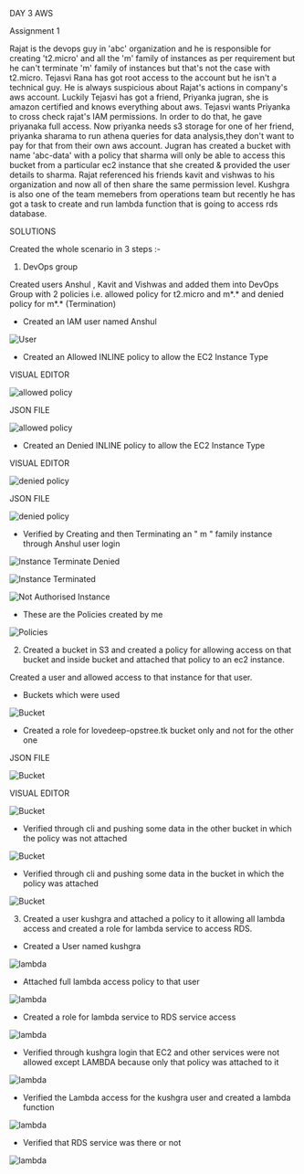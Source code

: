 DAY 3 AWS

Assignment 1

Rajat is the devops guy in 'abc' organization and he is responsible for creating 't2.micro' and all the 'm' family of instances as per requirement but he can't terminate 'm' family of instances but that's not the case with t2.micro. Tejasvi Rana has got root access to the account but he isn't a technical guy. He is always suspicious about Rajat's actions in company's aws account. Luckily Tejasvi has got a friend, Priyanka jugran, she is amazon certified and knows everything about aws. Tejasvi wants Priyanka to cross check rajat's IAM permissions. In order to do that, he gave priyanaka full access. Now priyanka needs s3 storage for one of her friend, priyanka sharama to run athena queries for data analysis,they don't want to pay for that from their own aws account. Jugran has created a bucket with name 'abc-data' with a policy that sharma will only be able to access this bucket from a particular ec2 instance that she created & provided the user details to sharma. Rajat referenced his friends kavit and vishwas to his organization and now all of then share the same permission level. Kushgra is also one of the team memebers from operations team but recently he has got a task to create and run lambda function that is going to access rds database.






SOLUTIONS

Created the whole scenario in 3 steps :-

1. DevOps group

Created users Anshul , Kavit and Vishwas and added them into DevOps Group with 2 policies i.e. allowed policy for t2.micro and m*.* and denied policy for m*.* (Termination)

- Created an IAM user named Anshul

![User](https://github.com/lovedeepsh/AWS/blob/master/AWS-day7-images/IAM-USER1234.png)

- Created an Allowed INLINE policy to allow the EC2 Instance Type

VISUAL EDITOR

![allowed policy](https://github.com/lovedeepsh/AWS/blob/master/AWS-day7-images/allowed-policy-VisualEditor.png)

JSON FILE

![allowed policy](https://github.com/lovedeepsh/AWS/blob/master/AWS-day7-images/allowed-policy-json.png)

- Created an Denied INLINE policy to allow the EC2 Instance Type

VISUAL EDITOR

![denied policy](https://github.com/lovedeepsh/AWS/blob/master/AWS-day7-images/Denied-Policy-VisualEditor.png)

JSON FILE

![denied policy](https://github.com/lovedeepsh/AWS/blob/master/AWS-day7-images/Denied-policy-json.png)

- Verified by Creating and then Terminating an " m " family instance through Anshul user login

![Instance Terminate Denied](https://github.com/lovedeepsh/AWS/blob/master/AWS-day7-images/Instance-Terminate-denied.png)



![Instance Terminated](https://github.com/lovedeepsh/AWS/blob/master/AWS-day7-images/not-authorized-insstance-type.png)



![Not Authorised Instance](https://github.com/lovedeepsh/AWS/blob/master/AWS-day7-images/Terminate-Instance.png)

- These are the Policies created by me

![Policies](https://github.com/lovedeepsh/AWS/blob/master/AWS-day7-images/policies.png)





2. Created a bucket in S3 and created a policy for allowing access on that bucket and inside bucket and attached that policy to an ec2 instance. 

Created a user and allowed access to that instance for that user.

- Buckets which were used

![Bucket](https://github.com/lovedeepsh/AWS/blob/master/AWS-day7-images/buckets.png)

- Created a role for lovedeep-opstree.tk bucket only and not for the other one

JSON FILE

![Bucket](https://github.com/lovedeepsh/AWS/blob/master/AWS-day7-images/bucket-role-json.png)

VISUAL EDITOR

![Bucket](https://github.com/lovedeepsh/AWS/blob/master/AWS-day7-images/bucket-role-policy-visual-editor.png)

- Verified through cli and pushing some data in the other bucket in which the policy was not attached

![Bucket](https://github.com/lovedeepsh/AWS/blob/master/AWS-day7-images/access-denied-bucket.png)

- Verified through cli and pushing some data in the bucket in which the policy was attached

![Bucket](https://github.com/lovedeepsh/AWS/blob/master/AWS-day7-images/access-done.png)

3. Created a user kushgra and attached a policy to it allowing all lambda access and created a role for lambda service to access RDS.

- Created a User named kushgra

![lambda](https://github.com/lovedeepsh/AWS/blob/master/AWS-day7-images/khushagra.png)

- Attached full lambda access policy to that user

![lambda](https://github.com/lovedeepsh/AWS/blob/master/AWS-day7-images/khushagra-lambda.png)

- Created a role for lambda service to RDS service access

![lambda](https://github.com/lovedeepsh/AWS/blob/master/AWS-day7-images/lambdarole.png)

- Verified through kushgra login that EC2 and other services were not allowed except LAMBDA because only that policy was attached to it

![lambda](https://github.com/lovedeepsh/AWS/blob/master/AWS-day7-images/kushgra-ec2-denied.png)

- Verified the Lambda access for the kushgra user and created a lambda function

![lambda](https://github.com/lovedeepsh/AWS/blob/master/AWS-day7-images/kushgra-lambda-access.png)

- Verified that RDS service was there or not

![lambda](https://github.com/lovedeepsh/AWS/blob/master/AWS-day7-images/kushgra-RDS-allowed.png)

